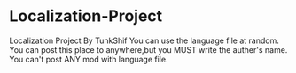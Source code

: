 # Localization-Project
Localization Project By TunkShif
You can use the language file at random.
You can post this place to anywhere,but you MUST write the auther's name.
You can't post ANY mod with language file.
